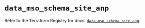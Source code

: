 # `data_mso_schema_site_anp`

Refer to the Terraform Registry for docs: [`data_mso_schema_site_anp`](https://registry.terraform.io/providers/ciscodevnet/mso/1.5.3/docs/data-sources/schema_site_anp).
